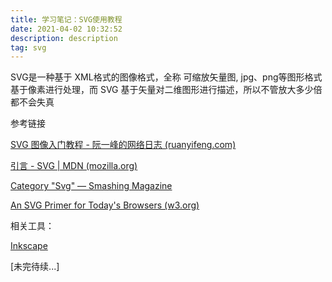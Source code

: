 ```yaml
---
title: 学习笔记：SVG使用教程
date: 2021-04-02 10:32:52
description: description
tag: svg
---
```


SVG是一种基于 XML格式的图像格式，全称 可缩放矢量图, jpg、png等图形格式基于像素进行处理，而 SVG 基于矢量对二维图形进行描述，所以不管放大多少倍都不会失真



参考链接

[SVG 图像入门教程 - 阮一峰的网络日志 (ruanyifeng.com)](https://www.ruanyifeng.com/blog/2018/08/svg.html)

[引言 - SVG | MDN (mozilla.org)](https://developer.mozilla.org/zh-CN/docs/Web/SVG/Tutorial/Introduction)

[Category "Svg" — Smashing Magazine](https://www.smashingmagazine.com/category/svg)

[An SVG Primer for Today's Browsers (w3.org)](https://www.w3.org/Graphics/SVG/IG/resources/svgprimer.html)

相关工具：

[Inkscape](https://inkscape.org/zh-hant/)

[未完待续...]

